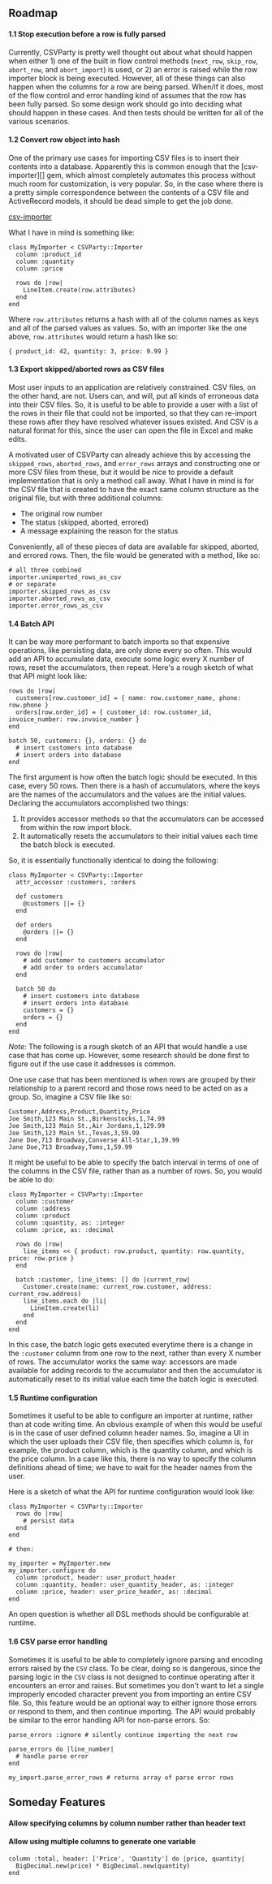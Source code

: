 Roadmap
-

#### 1.1 Stop execution before a row is fully parsed

Currently, CSVParty is pretty well thought out about what should happen when
either 1) one of the built in flow control methods (`next_row`, `skip_row`,
`abort_row`, and `abort_import`) is used, or 2) an error is raised while
the row importer block is being executed. However, all of these things can also
happen when the columns for a row are being parsed. When/if it does, most of the
flow control and error handling kind of assumes that the row has been fully
parsed. So some design work should go into deciding what should happen in these
cases. And then tests should be written for all of the various scenarios.

#### 1.2 Convert row object into hash

One of the primary use cases for importing CSV files is to insert their contents
into a database. Apparently this is common enough that the [csv-importer][] gem,
which almost completely automates this process without much room for
customization, is very popular. So, in the case where there is a pretty simple
correspondence between the contents of a CSV file and ActiveRecord models, it
should be dead simple to get the job done.

[csv-importer](https://github.com/pcreux/csv-importer)

What I have in mind is something like:

    class MyImporter < CSVParty::Importer
      column :product_id
      column :quantity
      column :price

      rows do |row|
        LineItem.create(row.attributes)
      end
    end

Where `row.attributes` returns a hash with all of the column names as keys and
all of the parsed values as values. So, with an importer like the one above,
`row.attributes` would return a hash like so:

    { product_id: 42, quantity: 3, price: 9.99 }

#### 1.3 Export skipped/aborted rows as CSV files

Most user inputs to an application are relatively constrained. CSV files, on the
other hand, are not. Users can, and will, put all kinds of erroneous data into
their CSV files. So, it is useful to be able to provide a user with a list of
the rows in their file that could not be imported, so that they can re-import
these rows after they have resolved whatever issues existed. And CSV is a
natural format for this, since the user can open the file in Excel and make
edits.

A motivated user of CSVParty can already achieve this by accessing the
`skipped_rows`, `aborted_rows`, and `error_rows` arrays and constructing one or
more CSV files from these, but it would be nice to provide a default
implementation that is only a method call away. What I have in mind is for the
CSV file that is created to have the exact same column structure as the original
file, but with three additional columns:

  - The original row number
  - The status (skipped, aborted, errored)
  - A message explaining the reason for the status

Conveniently, all of these pieces of data are available for skipped, aborted,
and errored rows. Then, the file would be generated with a method, like so:

    # all three combined
    importer.unimported_rows_as_csv
    # or separate
    importer.skipped_rows_as_csv
    importer.aborted_rows_as_csv
    importer.error_rows_as_csv

#### 1.4 Batch API

It can be way more performant to batch imports so that expensive operations,
like persisting data, are only done every so often. This would add an API to
accumulate data, execute some logic every X number of rows, reset the
accumulators, then repeat. Here's a rough sketch of what that API might look
like:

    rows do |row|
      customers[row.customer_id] = { name: row.customer_name, phone: row.phone }
      orders[row.order_id] = { customer_id: row.customer_id, invoice_number: row.invoice_number }
    end

    batch 50, customers: {}, orders: {} do
      # insert customers into database
      # insert orders into database
    end

The first argument is how often the batch logic should be executed. In this
case, every 50 rows. Then there is a hash of accumulators, where the keys are
the names of the accumulators and the values are the initial values. Declaring
the accumulators accomplished two things:

1. It provides accessor methods so that the accumulators can be accessed from
   within the row import block.
2. It automatically resets the accumulators to their initial values each time
   the batch block is executed.

So, it is essentially functionally identical to doing the following:

    class MyImporter < CSVParty::Importer
      attr_accessor :customers, :orders

      def customers
        @customers ||= {}
      end

      def orders
        @orders ||= {}
      end

      rows do |row|
        # add customer to customers accumulator
        # add order to orders accumulator
      end

      batch 50 do
        # insert customers into database
        # insert orders into database
        customers = {}
        orders = {}
      end
    end

_Note:_ The following is a rough sketch of an API that would handle a use case
that has come up. However, some research should be done first to figure out if
the use case it addresses is common.

One use case that has been mentioned is when rows are grouped by their
relationship to a parent record and those rows need to be acted on as a group.
So, imagine a CSV file like so:

    Customer,Address,Product,Quantity,Price
    Joe Smith,123 Main St.,Birkenstocks,1,74.99
    Joe Smith,123 Main St.,Air Jordans,1,129.99
    Joe Smith,123 Main St.,Tevas,3,59.99
    Jane Doe,713 Broadway,Converse All-Star,1,39.99
    Jane Doe,713 Broadway,Toms,1,59.99

It might be useful to be able to specify the batch interval in terms of one of
the columns in the CSV file, rather than as a number of rows. So, you would be
able to do:

    class MyImporter < CSVParty::Importer
      column :customer
      column :address
      column :product
      column :quantity, as: :integer
      column :price, as: :decimal

      rows do |row|
        line_items << { product: row.product, quantity: row.quantity, price: row.price }
      end

      batch :customer, line_items: [] do |current_row|
        Customer.create(name: current_row.customer, address: current_row.address)
        line_items.each do |li|
          LineItem.create(li)
        end
      end
    end

In this case, the batch logic gets executed everytime there is a change in the
`:customer` column from one row to the next, rather than every X number of rows.
The accumulator works the same way: accessors are made available for adding
records to the accumulator and then the accumulator is automatically reset to
its initial value each time the batch logic is executed.

#### 1.5 Runtime configuration

Sometimes it useful to be able to configure an importer at runtime, rather than
at code writing time. An obvious example of when this would be useful is in the
case of user defined column header names. So, imagine a UI in which the user
uploads their CSV file, then specifies which column is, for example, the product
column, which is the quantity column, and which is the price column. In a case
like this, there is no way to specify the column definitions ahead of time; we
have to wait for the header names from the user.

Here is a sketch of what the API for runtime configuration would look like:

    class MyImporter < CSVParty::Importer
      rows do |row|
        # persist data
      end
    end

    # then:

    my_importer = MyImporter.new
    my_importer.configure do
      column :product, header: user_product_header
      column :quantity, header: user_quantity_header, as: :integer
      column :price, header: user_price_header, as: :decimal
    end

An open question is whether all DSL methods should be configurable at runtime.

#### 1.6 CSV parse error handling

Sometimes it is useful to be able to completely ignore parsing and encoding
errors raised by the `CSV` class. To be clear, doing so is dangerous, since the
parsing logic in the `CSV` class is not designed to continue operating after it
encounters an error and raises. But sometimes you don't want to let a single
improperly encoded character prevent you from importing an entire CSV file. So,
this feature would be an optional way to either ignore those errors or respond
to them, and then continue importing. The API would probably be similar to the
error handling API for non-parse errors. So:

    parse_errors :ignore # silently continue importing the next row

    parse_errors do |line_number|
      # handle parse error
    end

    my_import.parse_error_rows # returns array of parse error rows

## Someday Features

#### Allow specifying columns by column number rather than header text

#### Allow using multiple columns to generate one variable

    column :total, header: ['Price', 'Quantity'] do |price, quantity|
      BigDecimal.new(price) * BigDecimal.new(quantity)
    end
